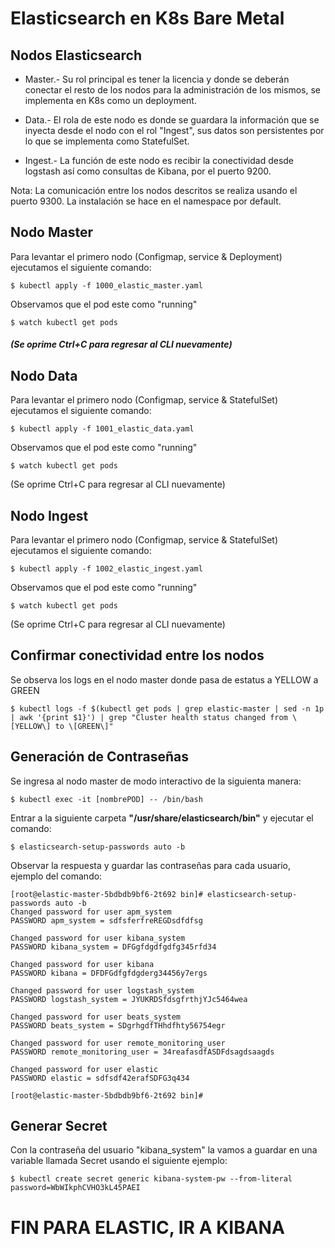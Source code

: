 # Elasticsearch en K8s Bare Metal

## Nodos Elasticsearch

- Master.- Su rol principal es tener la licencia y donde se deberán conectar el resto de los nodos para la administración de los mismos, se implementa en K8s como un deployment.

- Data.- El rola de este nodo es donde se guardara la información que se inyecta desde el nodo con el rol "Ingest", sus datos son persistentes por lo que se implementa como StatefulSet.

- Ingest.- La función de este nodo es recibir la conectividad desde logstash así como consultas de Kibana, por el puerto 9200.

Nota: La comunicación entre los nodos descritos se realiza usando el puerto 9300.
      La instalación se hace en el namespace por default.

## Nodo Master

Para levantar el primero nodo (Configmap, service & Deployment) ejecutamos el siguiente comando:
```
$ kubectl apply -f 1000_elastic_master.yaml 
```

Observamos que el pod este como "running"
```
$ watch kubectl get pods
```
##### (Se oprime Ctrl+C para regresar al CLI nuevamente)


## Nodo Data

Para levantar el primero nodo (Configmap, service & StatefulSet) ejecutamos el siguiente comando:
```
$ kubectl apply -f 1001_elastic_data.yaml 
```

Observamos que el pod este como "running"
```
$ watch kubectl get pods
```
(Se oprime Ctrl+C para regresar al CLI nuevamente)




## Nodo Ingest

Para levantar el primero nodo (Configmap, service & StatefulSet) ejecutamos el siguiente comando:
```
$ kubectl apply -f 1002_elastic_ingest.yaml 
```

Observamos que el pod este como "running"
```
$ watch kubectl get pods
```
(Se oprime Ctrl+C para regresar al CLI nuevamente)



## Confirmar conectividad entre los nodos

Se observa los logs en el nodo master donde pasa de estatus a YELLOW a GREEN

```
$ kubectl logs -f $(kubectl get pods | grep elastic-master | sed -n 1p | awk '{print $1}') | grep "Cluster health status changed from \[YELLOW\] to \[GREEN\]"
```

## Generación de Contraseñas

Se ingresa al nodo master de modo interactivo de la siguienta manera:

```
$ kubectl exec -it [nombrePOD] -- /bin/bash
```

Entrar a la siguiente carpeta __"/usr/share/elasticsearch/bin"__ y ejecutar el comando:
```
$ elasticsearch-setup-passwords auto -b
```
Observar la respuesta y guardar las contraseñas para cada usuario, ejemplo del comando:

```
[root@elastic-master-5bdbdb9bf6-2t692 bin]# elasticsearch-setup-passwords auto -b
Changed password for user apm_system
PASSWORD apm_system = sdfsferfreREGDsdfdfsg

Changed password for user kibana_system
PASSWORD kibana_system = DFGgfdgdfgdfg345rfd34

Changed password for user kibana
PASSWORD kibana = DFDFGdfgfdgderg34456y7ergs

Changed password for user logstash_system
PASSWORD logstash_system = JYUKRDSfdsgfrthjYJc5464wea

Changed password for user beats_system
PASSWORD beats_system = SDgrhgdfTHhdfhty56754egr

Changed password for user remote_monitoring_user
PASSWORD remote_monitoring_user = 34reafasdfASDFdsagdsaagds

Changed password for user elastic
PASSWORD elastic = sdfsdf42erafSDFG3q434

[root@elastic-master-5bdbdb9bf6-2t692 bin]# 

```

## Generar Secret

Con la contraseña del usuario "kibana_system" la vamos a guardar en una variable llamada Secret usando el siguiente ejemplo:
```
$ kubectl create secret generic kibana-system-pw --from-literal password=WbWIkphCVHO3kL45PAEI
```


# FIN PARA ELASTIC, IR A KIBANA